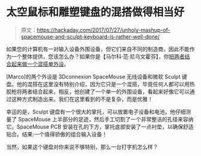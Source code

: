 # 太空鼠标和雕塑键盘的混搭做得相当好

> 原文：<https://hackaday.com/2017/07/27/unholy-mashup-of-spacemouse-and-sculpt-keyboard-is-rather-well-done/>

如果您的计算机有一对输入设备外围设备，但它们来自不同的制造商，因此不能作为一个整体提供，您该怎么办？如果你是【马尔科·范·尼乌文霍芬】，你[把两者结合起来做一个混搭单外设](https://diystuff.nl/embedded/3dspacekeyboard/)。

[Marco]的两个外设是 3Dconnexion SpaceMouse 无线设备和微软 Sculpt 键盘。他的混搭在这里没有特别介绍，因为它只是一个混搭，毕竟任何人都可以用热胶枪将两者结合起来，相反，他创建了一个单一的外围设备，看起来好像它可以通过这种方式制造出来。我们在这里看到的不是复杂，而是优雅！

幸运的是，Sculpt 键盘有一个很大的掌托，可以放置电子设备和电池，他仔细测量了 SpaceMouse 上半部分的足迹，然后手工切割了一个非常整洁的孔径来容纳它。SpaceMouse PCB 安装在孔的下方，掌托底部安装了一点衬垫，以确保舒适贴合。结果:一个值得骄傲的组合输入设备！

当然，如果这个键盘对你来说不够特别，那么一台打字机怎么样？